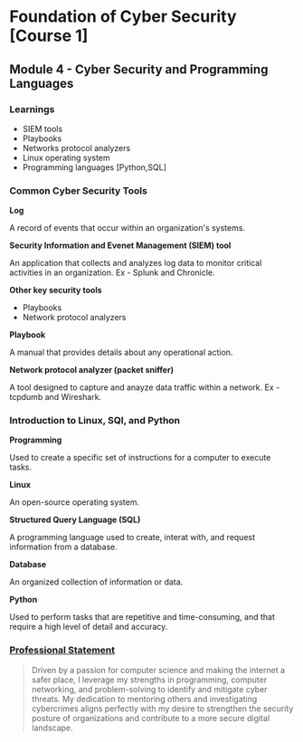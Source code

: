 # Foundation of Cyber Security [Course 1]

## Module 4 - Cyber Security and Programming Languages

### Learnings

- SIEM tools
- Playbooks
- Networks protocol analyzers
- Linux operating system
- Programming languages [Python,SQL]

### Common Cyber Security Tools

**Log**

A record of events that occur within an organization's systems.

**Security Information and Evenet Management (SIEM) tool**

An application that collects and analyzes log data to monitor critical activities in an organization. Ex - Splunk and Chronicle.

**Other key security tools**

- Playbooks
- Network protocol analyzers

**Playbook**

A manual that provides details about any operational action.

**Network protocol analyzer (packet sniffer)**

A tool designed to capture and anayze data traffic within a network. Ex - tcpdumb and Wireshark.


### Introduction to Linux, SQl, and Python

**Programming**

Used to create a specific set of instructions for a computer to execute tasks.

**Linux**

An open-source operating system.

**Structured Query Language (SQL)**

A programming language used to create, interat with, and request information from a database.

**Database**

An organized collection of information or data.

**Python**

Used to perform tasks that are repetitive and time-consuming, and that require a high level of detail and accuracy.


### [Professional Statement](https://github.com/goobar07/Google-Cyber-Security-Course/blob/main/Foundations-of-Cybersecurity/Professional_Statement.pdf)

> Driven by a passion for computer science and making the internet a safer place, I leverage my strengths in programming, computer networking, and problem-solving to identify and mitigate cyber threats. My dedication to mentoring others and investigating cybercrimes aligns perfectly with my desire to strengthen the security posture of organizations and contribute to a more secure digital landscape.

